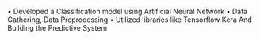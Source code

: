 • Developed a Classification model using Artificial Neural Network 
• Data Gathering, Data Preprocessing
• Utilized libraries like Tensorflow Kera And Building the Predictive System

